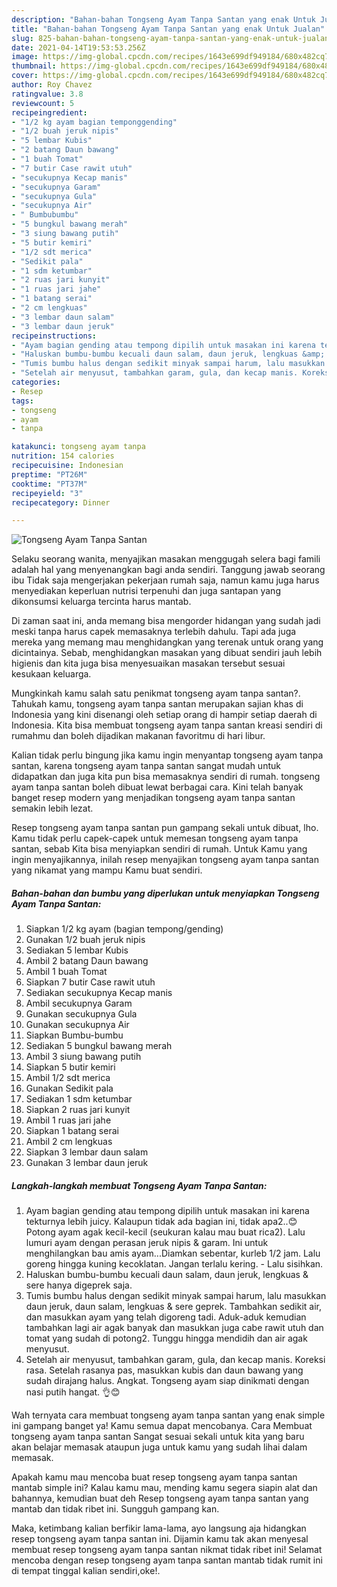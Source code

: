 ```yaml
---
description: "Bahan-bahan Tongseng Ayam Tanpa Santan yang enak Untuk Jualan"
title: "Bahan-bahan Tongseng Ayam Tanpa Santan yang enak Untuk Jualan"
slug: 825-bahan-bahan-tongseng-ayam-tanpa-santan-yang-enak-untuk-jualan
date: 2021-04-14T19:53:53.256Z
image: https://img-global.cpcdn.com/recipes/1643e699df949184/680x482cq70/tongseng-ayam-tanpa-santan-foto-resep-utama.jpg
thumbnail: https://img-global.cpcdn.com/recipes/1643e699df949184/680x482cq70/tongseng-ayam-tanpa-santan-foto-resep-utama.jpg
cover: https://img-global.cpcdn.com/recipes/1643e699df949184/680x482cq70/tongseng-ayam-tanpa-santan-foto-resep-utama.jpg
author: Roy Chavez
ratingvalue: 3.8
reviewcount: 5
recipeingredient:
- "1/2 kg ayam bagian temponggending"
- "1/2 buah jeruk nipis"
- "5 lembar Kubis"
- "2 batang Daun bawang"
- "1 buah Tomat"
- "7 butir Case rawit utuh"
- "secukupnya Kecap manis"
- "secukupnya Garam"
- "secukupnya Gula"
- "secukupnya Air"
- " Bumbubumbu"
- "5 bungkul bawang merah"
- "3 siung bawang putih"
- "5 butir kemiri"
- "1/2 sdt merica"
- "Sedikit pala"
- "1 sdm ketumbar"
- "2 ruas jari kunyit"
- "1 ruas jari jahe"
- "1 batang serai"
- "2 cm lengkuas"
- "3 lembar daun salam"
- "3 lembar daun jeruk"
recipeinstructions:
- "Ayam bagian gending atau tempong dipilih untuk masakan ini karena tekturnya lebih juicy. Kalaupun tidak ada bagian ini, tidak apa2..😊Potong ayam agak kecil-kecil (seukuran kalau mau buat rica2). Lalu lumuri ayam dengan perasan jeruk nipis &amp; garam. Ini untuk menghilangkan bau amis ayam...Diamkan sebentar, kurleb 1/2 jam. Lalu goreng hingga kuning kecoklatan. Jangan terlalu kering. Lalu sisihkan."
- "Haluskan bumbu-bumbu kecuali daun salam, daun jeruk, lengkuas &amp; sere hanya digeprek saja."
- "Tumis bumbu halus dengan sedikit minyak sampai harum, lalu masukkan daun jeruk, daun salam, lengkuas &amp; sere geprek. Tambahkan sedikit air, dan masukkan ayam yang telah digoreng tadi. Aduk-aduk kemudian tambahkan lagi air agak banyak dan masukkan juga cabe rawit utuh dan tomat yang sudah di potong2. Tunggu hingga mendidih dan air agak menyusut."
- "Setelah air menyusut, tambahkan garam, gula, dan kecap manis. Koreksi rasa. Setelah rasanya pas, masukkan kubis dan daun bawang yang sudah dirajang halus. Angkat. Tongseng ayam siap dinikmati dengan nasi putih hangat. 👌😊"
categories:
- Resep
tags:
- tongseng
- ayam
- tanpa

katakunci: tongseng ayam tanpa 
nutrition: 154 calories
recipecuisine: Indonesian
preptime: "PT26M"
cooktime: "PT37M"
recipeyield: "3"
recipecategory: Dinner

---
```



![Tongseng Ayam Tanpa Santan](https://img-global.cpcdn.com/recipes/1643e699df949184/680x482cq70/tongseng-ayam-tanpa-santan-foto-resep-utama.jpg)

Selaku seorang wanita, menyajikan masakan menggugah selera bagi famili adalah hal yang menyenangkan bagi anda sendiri. Tanggung jawab seorang ibu Tidak saja mengerjakan pekerjaan rumah saja, namun kamu juga harus menyediakan keperluan nutrisi terpenuhi dan juga santapan yang dikonsumsi keluarga tercinta harus mantab.

Di zaman  saat ini, anda memang bisa mengorder hidangan yang sudah jadi meski tanpa harus capek memasaknya terlebih dahulu. Tapi ada juga mereka yang memang mau menghidangkan yang terenak untuk orang yang dicintainya. Sebab, menghidangkan masakan yang dibuat sendiri jauh lebih higienis dan kita juga bisa menyesuaikan masakan tersebut sesuai kesukaan keluarga. 



Mungkinkah kamu salah satu penikmat tongseng ayam tanpa santan?. Tahukah kamu, tongseng ayam tanpa santan merupakan sajian khas di Indonesia yang kini disenangi oleh setiap orang di hampir setiap daerah di Indonesia. Kita bisa membuat tongseng ayam tanpa santan kreasi sendiri di rumahmu dan boleh dijadikan makanan favoritmu di hari libur.

Kalian tidak perlu bingung jika kamu ingin menyantap tongseng ayam tanpa santan, karena tongseng ayam tanpa santan sangat mudah untuk didapatkan dan juga kita pun bisa memasaknya sendiri di rumah. tongseng ayam tanpa santan boleh dibuat lewat berbagai cara. Kini telah banyak banget resep modern yang menjadikan tongseng ayam tanpa santan semakin lebih lezat.

Resep tongseng ayam tanpa santan pun gampang sekali untuk dibuat, lho. Kamu tidak perlu capek-capek untuk memesan tongseng ayam tanpa santan, sebab Kita bisa menyiapkan sendiri di rumah. Untuk Kamu yang ingin menyajikannya, inilah resep menyajikan tongseng ayam tanpa santan yang nikamat yang mampu Kamu buat sendiri.

<!--inarticleads1-->

##### Bahan-bahan dan bumbu yang diperlukan untuk menyiapkan Tongseng Ayam Tanpa Santan:

1. Siapkan 1/2 kg ayam (bagian tempong/gending)
1. Gunakan 1/2 buah jeruk nipis
1. Sediakan 5 lembar Kubis
1. Ambil 2 batang Daun bawang
1. Ambil 1 buah Tomat
1. Siapkan 7 butir Case rawit utuh
1. Sediakan secukupnya Kecap manis
1. Ambil secukupnya Garam
1. Gunakan secukupnya Gula
1. Gunakan secukupnya Air
1. Siapkan  Bumbu-bumbu
1. Sediakan 5 bungkul bawang merah
1. Ambil 3 siung bawang putih
1. Siapkan 5 butir kemiri
1. Ambil 1/2 sdt merica
1. Gunakan Sedikit pala
1. Sediakan 1 sdm ketumbar
1. Siapkan 2 ruas jari kunyit
1. Ambil 1 ruas jari jahe
1. Siapkan 1 batang serai
1. Ambil 2 cm lengkuas
1. Siapkan 3 lembar daun salam
1. Gunakan 3 lembar daun jeruk




<!--inarticleads2-->

##### Langkah-langkah membuat Tongseng Ayam Tanpa Santan:

1. Ayam bagian gending atau tempong dipilih untuk masakan ini karena tekturnya lebih juicy. Kalaupun tidak ada bagian ini, tidak apa2..😊Potong ayam agak kecil-kecil (seukuran kalau mau buat rica2). Lalu lumuri ayam dengan perasan jeruk nipis &amp; garam. Ini untuk menghilangkan bau amis ayam...Diamkan sebentar, kurleb 1/2 jam. Lalu goreng hingga kuning kecoklatan. Jangan terlalu kering. - Lalu sisihkan.
1. Haluskan bumbu-bumbu kecuali daun salam, daun jeruk, lengkuas &amp; sere hanya digeprek saja.
1. Tumis bumbu halus dengan sedikit minyak sampai harum, lalu masukkan daun jeruk, daun salam, lengkuas &amp; sere geprek. Tambahkan sedikit air, dan masukkan ayam yang telah digoreng tadi. Aduk-aduk kemudian tambahkan lagi air agak banyak dan masukkan juga cabe rawit utuh dan tomat yang sudah di potong2. Tunggu hingga mendidih dan air agak menyusut.
1. Setelah air menyusut, tambahkan garam, gula, dan kecap manis. Koreksi rasa. Setelah rasanya pas, masukkan kubis dan daun bawang yang sudah dirajang halus. Angkat. Tongseng ayam siap dinikmati dengan nasi putih hangat. 👌😊




Wah ternyata cara membuat tongseng ayam tanpa santan yang enak simple ini gampang banget ya! Kamu semua dapat mencobanya. Cara Membuat tongseng ayam tanpa santan Sangat sesuai sekali untuk kita yang baru akan belajar memasak ataupun juga untuk kamu yang sudah lihai dalam memasak.

Apakah kamu mau mencoba buat resep tongseng ayam tanpa santan mantab simple ini? Kalau kamu mau, mending kamu segera siapin alat dan bahannya, kemudian buat deh Resep tongseng ayam tanpa santan yang mantab dan tidak ribet ini. Sungguh gampang kan. 

Maka, ketimbang kalian berfikir lama-lama, ayo langsung aja hidangkan resep tongseng ayam tanpa santan ini. Dijamin kamu tak akan menyesal membuat resep tongseng ayam tanpa santan nikmat tidak ribet ini! Selamat mencoba dengan resep tongseng ayam tanpa santan mantab tidak rumit ini di tempat tinggal kalian sendiri,oke!.

